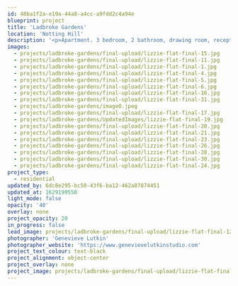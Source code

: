 ```yaml
---
id: 48ba1f2a-e19a-44a8-a4cc-a9fdd2c4a94e
blueprint: project
title: 'Ladbroke Gardens'
location: 'Notting Hill'
description: '<p>Apartment. 3 bedroom, 2 bathroom, drawing room, reception, gardens.</p><p>Ladbroke Gardens, Notting Hill, London.</p><p>photography: <a target="_blank" href="http://www.genevievelutkinstudio.com/">genevieve lutkin</a><br></p>'
images:
  - projects/ladbroke-gardens/final-upload/lizzie-flat-final-15.jpg
  - projects/ladbroke-gardens/final-upload/lizzie-flat-final-11.jpg
  - projects/ladbroke-gardens/final-upload/lizzie-flat-final-1.jpg
  - projects/ladbroke-gardens/final-upload/lizzie-flat-final-4.jpg
  - projects/ladbroke-gardens/final-upload/lizzie-flat-final-5.jpg
  - projects/ladbroke-gardens/final-upload/lizzie-flat-final-6.jpg
  - projects/ladbroke-gardens/final-upload/lizzie-flat-final-16.jpg
  - projects/ladbroke-gardens/final-upload/lizzie-flat-final-31.jpg
  - projects/ladbroke-gardens/image0.jpeg
  - projects/ladbroke-gardens/final-upload/lizzie-flat-final-17.jpg
  - projects/ladbroke-gardens/UpdatedImages/lizzie-flat-final-19.jpg
  - projects/ladbroke-gardens/final-upload/lizzie-flat-final-20.jpg
  - projects/ladbroke-gardens/final-upload/lizzie-flat-final-21.jpg
  - projects/ladbroke-gardens/final-upload/lizzie-flat-final-23.jpg
  - projects/ladbroke-gardens/final-upload/lizzie-flat-final-26.jpg
  - projects/ladbroke-gardens/final-upload/lizzie-flat-final-28.jpg
  - projects/ladbroke-gardens/final-upload/lizzie-flat-final-30.jpg
  - projects/ladbroke-gardens/final-upload/lizzie-flat-final-24.jpg
project_type:
  - residential
updated_by: 6dc8e295-bc50-43f6-ba12-462a87874451
updated_at: 1629199558
light_mode: false
opacity: '40'
overlay: none
project_opacity: 20
in_progress: false
lead_image: projects/ladbroke-gardens/final-upload/lizzie-flat-final-12.jpg
photographer: 'Genevieve Lutkin'
photographer_website: 'https://www.genevievelutkinstudio.com'
project_text_colour: text-black
project_alignment: object-center
project_overlay: none
project_image: projects/ladbroke-gardens/final-upload/lizzie-flat-final-4.jpg
---
```

